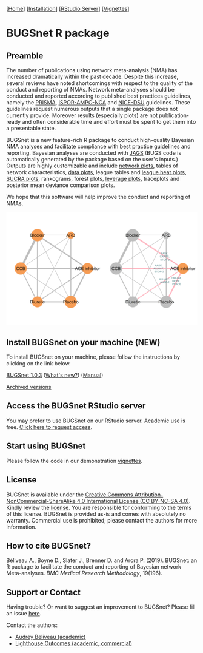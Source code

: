 [[Home](index.md)]  [[Installation](instructions.md)] [[RStudio Server](https://spintechit.com/bugsnet-demo-request/)] [[Vignettes](vignettes)]

# BUGSnet R package

## Preamble

The number of publications using network meta-analysis (NMA) has increased dramatically within the past decade. Despite this increase, several reviews have noted shortcomings with respect to the quality of the conduct and reporting of NMAs. Network meta-analyses should be conducted and reported according to published best practices guidelines, namely the [PRISMA](https://www.ncbi.nlm.nih.gov/pubmed/26030634), [ISPOR-AMPC-NCA](https://www.ncbi.nlm.nih.gov/pubmed/24636374) and [NICE-DSU](http://nicedsu.org.uk/wp-content/uploads/2016/03/TSD7-reviewer-checklist.final_.08.05.12.pdf) guidelines. These guidelines request numerous outputs that a single package does not currently provide. Moreover results (especially plots) are not publication-ready and often considerable time and effort must be spent to get them into a presentable state. 

BUGSnet is a new feature-rich R package to conduct high-quality Bayesian NMA analyses and facilitate compliance with best practice guidelines and reporting. Bayesian analyses are conducted with [JAGS](http://mcmc-jags.sourceforge.net/) (BUGS code is automatically generated by the package based on the user's inputs.) Outputs are highly customizable and include [network plots](images/network.png), tables of network characteristics, [data plots](images/covariate.png), league tables and [league heat plots](images/league.png), [SUCRA plots](images/SUCRA.png), rankograms, forest plots, [leverage plots](images/fit.png), traceplots and posterior mean deviance comparison plots.

We hope that this software will help improve the conduct and reporting of NMAs.

![network](images/network.png)

## **Install BUGSnet on your machine (NEW)**

To install BUGSnet on your machine, please follow the instructions by clicking on the link below.

[BUGSnet 1.0.3](instructions) 
([What's new?](https://github.com/audrey-b/BUGSnet/raw/master/WHATSNEW.md))
([Manual](https://github.com/audrey-b/BUGSnet/raw/master/manual.pdf))

[Archived versions](archived)

## Access the BUGSnet RStudio server

You may prefer to use BUGSnet on our RStudio server. Academic use is free. [Click here to request access](https://spintechit.com/bugsnet-demo-request/).

## **Start using BUGSnet**

Please follow the code in our demonstration [vignettes](vignettes).

## License

BUGSnet is available under the [Creative Commons Attribution-NonCommercial-ShareAlike 4.0 International License (CC
BY-NC-SA 4.0)](https://creativecommons.org/licenses/by-nc-sa/4.0/). Kindly review the [license](https://creativecommons.org/licenses/by-nc-sa/4.0/legalcode). You are responsible for conforming to the terms of this license. BUGSnet is provided as-is and comes with absolutely no warranty. Commercial use is prohibited; please contact the authors for more information.

## How to cite BUGSnet?

Béliveau A., Boyne D., Slater J., Brenner D. and Arora P. (2019). BUGSnet: an R package to facilitate the conduct and reporting of
Bayesian network Meta-analyses. *BMC Medical Research Methodology*, 19(196).

## Support or Contact

Having trouble? Or want to suggest an improvement to BUGSnet? Please fill an issue [here](https://github.com/bugsnetsoftware/BUGSnet/issues).

Contact the authors: 
- [Audrey Beliveau (academic)](https://uwaterloo.ca/statistics-and-actuarial-science/about/people/a2belive)
- [Lighthouse Outcomes (academic, commercial)](http://www.lighthouseoutcomes.com/bugsnet/)
